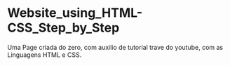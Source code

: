 # Website_using_HTML-CSS_Step_by_Step
Uma Page criada do zero, com auxilio de tutorial trave do youtube, com as Linguagens HTML e CSS. 
